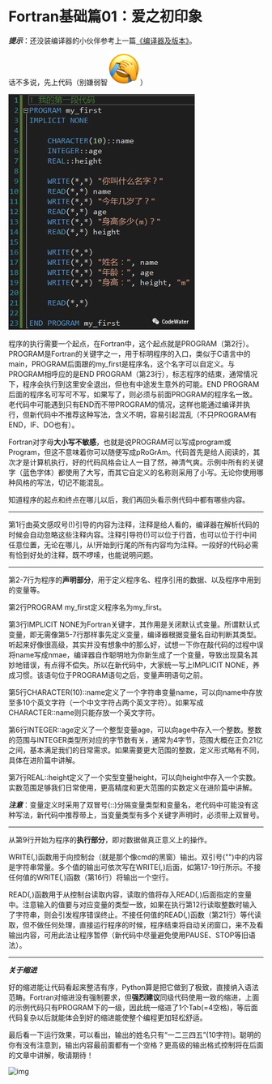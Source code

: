 # Fortran基础篇01：爱之初印象

***提示***：还没装编译器的小伙伴参考上一篇[《编译器及版本》](Fortran系列：编译器及版本.md)。



话不多说，先上代码（别嫌弱智![img](Fortran基础篇01：爱之初印象.assets/2_05.png)）

![img](Fortran基础篇01：爱之初印象.assets/640)



程序的执行需要一个起点，在Fortran中，这个起点就是PROGRAM（第2行）。PROGRAM是Fortran的关键字之一，用于标明程序的入口，类似于C语言中的main，PROGRAM后面跟的my_first是程序名，这个名字可以自定义。与PROGRAM相呼应的是END PROGRAM（第23行），标志程序的结束，通常情况下，程序会执行到这里安全退出，但也有中途发生意外的可能。END PROGRAM后面的程序名可写可不写，如果写了，则必须与前面PROGRAM的程序名一致。老代码中可能遇到只有END而不带PROGRAM的情况，这样也能通过编译并执行，但新代码中不推荐这种写法，含义不明，容易引起混乱（不只PROGRAM有END，IF、DO也有）。



Fortran对字母**大小写不敏感**，也就是说PROGRAM可以写成program或Program，但这不意味着你可以随便写成pRoGrAm。代码首先是给人阅读的，其次才是计算机执行，好的代码风格会让人一目了然，神清气爽。示例中所有的关键字（蓝色字体）都使用了大写，而其它自定义的名称则采用了小写。无论你使用哪种风格的写法，切记不能混乱。



知道程序的起点和终点在哪儿以后，我们再回头看示例代码中都有哪些内容。



------



第1行由英文感叹号(!)引导的内容为注释，注释是给人看的，编译器在解析代码的时候会自动忽略这些注释内容。注释引导符(!)可以位于行首，也可以位于行中间任意位置，无论在哪儿，从!开始到行尾的所有内容均为注释。一段好的代码必需有恰到好处的注释，既不啰嗦，也能说明问题。



------



第2-7行为程序的**声明部分**，用于定义程序名、程序引用的数据、以及程序中用到的变量等。



第2行PROGRAM my_first定义程序名为my_first。



第3行IMPLICIT NONE为Fortran关键字，其作用是关闭默认式变量。所谓默认式变量，即无需像第5-7行那样事先定义变量，编译器根据变量名自动判断其类型。听起来好像很高级，其实并没有想象中的那么好，试想一下你在敲代码的过程中误将name写成nmae，编译器自作聪明地为你新生成了一个变量，导致出现莫名其妙地错误，有点得不偿失。所以在新代码中，大家统一写上IMPLICIT NONE，养成习惯。该语句位于PROGRAM语句之后，变量声明语句之前。



第5行CHARACTER(10)::name定义了一个字符串变量name，可以向name中存放至多10个英文字符（一个中文字符占两个英文字符）。如果写成CHARACTER::name则只能存放一个英文字符。



第6行INTEGER::age定义了一个整型变量age，可以向age中存入一个整数。整数的范围与INTEGER类型所对应的字节数有关，通常为4字节，范围大概在正负21亿之间，基本满足我们的日常需求。如果需要更大范围的整数，定义形式略有不同，具体在进阶篇中讲解。



第7行REAL::height定义了一个实型变量height，可以向height中存入一个实数。实数范围足够我们日常使用，更高精度和更大范围的实数定义在进阶篇中讲解。



***注意***：变量定义时采用了双冒号(::)分隔变量类型和变量名，老代码中可能没有这种写法，新代码中推荐带上，当变量类型有多个关键字声明时，必须带上双冒号。



------



从第9行开始为程序的**执行部分**，即对数据做真正意义上的操作。



WRITE(*,*)函数用于向控制台（就是那个像cmd的黑窗）输出。双引号("")中的内容是字符串常量。多个值的输出可依次写在WRITE(*,*)后面，如第17-19行所示。不接任何值的WRITE(*,*)函数（第16行）将输出一个空行。



READ(*,*)函数用于从控制台读取内容，读取的值将存入READ(*,*)后面指定的变量中。注意输入的值要与对应变量的类型一致，如果在执行第12行读取整数时输入了字符串，则会引发程序错误终止。不接任何值的READ(*,*)函数（第21行）等代读取，但不做任何处理，直接运行程序的时候，程序结束将自动关闭窗口，来不及看输出内容，可用此法让程序暂停（新代码中尽量避免使用PAUSE、STOP等旧语法）。

----

***关于缩进***

好的缩进能让代码看起来整洁有序，Python算是把它做到了极致，直接纳入语法范畴。Fortran对缩进没有强制要求，但**强烈建议**同级代码使用一致的缩进，上面的示例代码只有PROGRAM下的一级，因此统一缩进了1个Tab(=4空格)，等后面代码复杂以后就能体会到好的缩进能使整个编程更加轻松舒适。



最后看一下运行效果，可以看出，输出的姓名只有“一二三四五”(10字符)。聪明的你有没有注意到，输出内容最前面都有一个空格？更高级的输出格式控制将在后面的文章中讲解，敬请期待！

![img](https://mmbiz.qpic.cn/mmbiz_png/2PvdnjYMmbwYOGDC8T5HoFyicKiaVkClklnsBFrsUCv9nibOrR8dWJ77Lve6KOe2Z8xsfuJuz0NdmIty4bfsoRc0A/640?wx_fmt=png&tp=webp&wxfrom=5&wx_lazy=1&wx_co=1)